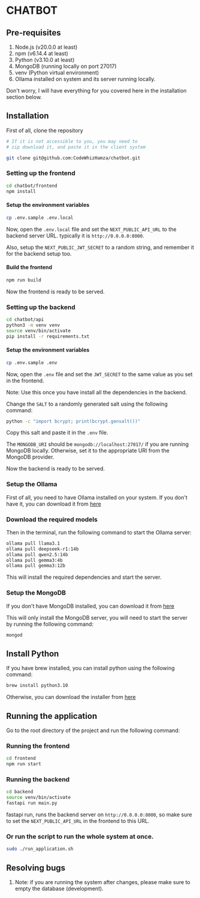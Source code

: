 # CHATBOT

## Pre-requisites

1. Node.js (v20.0.0 at least)
2. npm (v6.14.4 at least)
3. Python (v3.10.0 at least)
4. MongoDB (running locally on port 27017)
5. venv (Python virtual environment)
6. Ollama installed on system and its server running locally.

Don't worry, I will have everything for you covered here in the installation section below.

## Installation

First of all, clone the repository

```bash
# If it is not accessible to you, you may need to
# zip download it, and paste it in the client system

git clone git@github.com:CodeWhizHamza/chatbot.git
```

### Setting up the frontend

```bash
cd chatbot/frontend
npm install
```

#### Setup the environment variables

```bash
cp .env.sample .env.local
```

Now, open the `.env.local` file and set the `NEXT_PUBLIC_API_URL` to the backend server URL. typically it is `http://0.0.0.0:8000`.

Also, setup the `NEXT_PUBLIC_JWT_SECRET` to a random string, and remember it for the backend setup too.

#### Build the frontend

```bash
npm run build
```

Now the frontend is ready to be served.

### Setting up the backend

```bash
cd chatbot/api
python3 -m venv venv
source venv/bin/activate
pip install -r requirements.txt
```

#### Setup the environment variables

```bash
cp .env.sample .env
```

Now, open the `.env` file and set the `JWT_SECRET` to the same value as you set in the frontend.

Note: Use this once you have install all the dependencies in the backend.

Change the `SALT` to a randomly generated salt using the following command:

```bash
python -c "import bcrypt; print(bcrypt.gensalt())"
```

Copy this salt and paste it in the `.env` file.

The `MONGODB_URI` should be `mongodb://localhost:27017/` if you are running MongoDB locally. Otherwise, set it to the appropriate URI from the MongoDB provider.

Now the backend is ready to be served.

### Setup the Ollama

First of all, you need to have Ollama installed on your system. If you don't have it, you can download it from [here](https://ollama.com/download/mac)

### Download the required models

Then in the terminal, run the following command to start the Ollama server:

```bash
ollama pull llama3.1
ollama pull deepseek-r1:14b
ollama pull qwen2.5:14b
ollama pull gemma3:4b
ollama pull gemma3:12b
```

This will install the required dependencies and start the server.

### Setup the MongoDB

If you don't have MongoDB installed, you can download it from [here](https://www.mongodb.com/docs/manual/tutorial/install-mongodb-on-os-x/)

This will only install the MongoDB server, you will need to start the server by running the following command:

```bash
mongod
```

## Install Python

If you have brew installed, you can install python using the following command:

```bash
brew install python3.10
```

Otherwise, you can download the installer from [here](https://www.python.org/downloads/)

## Running the application

Go to the root directory of the project and run the following command:

### Running the frontend

```bash
cd frontend
npm run start
```

### Running the backend

```bash
cd backend
source venv/bin/activate
fastapi run main.py
```

fastapi run, runs the backend server on `http://0.0.0.0:8000`, so make sure to set the `NEXT_PUBLIC_API_URL` in the frontend to this URL.

### Or run the script to run the whole system at once.

```bash
sudo ./run_application.sh
```

## Resolving bugs

1. Note: if you are running the system after changes, please make sure to empty the database (development).
